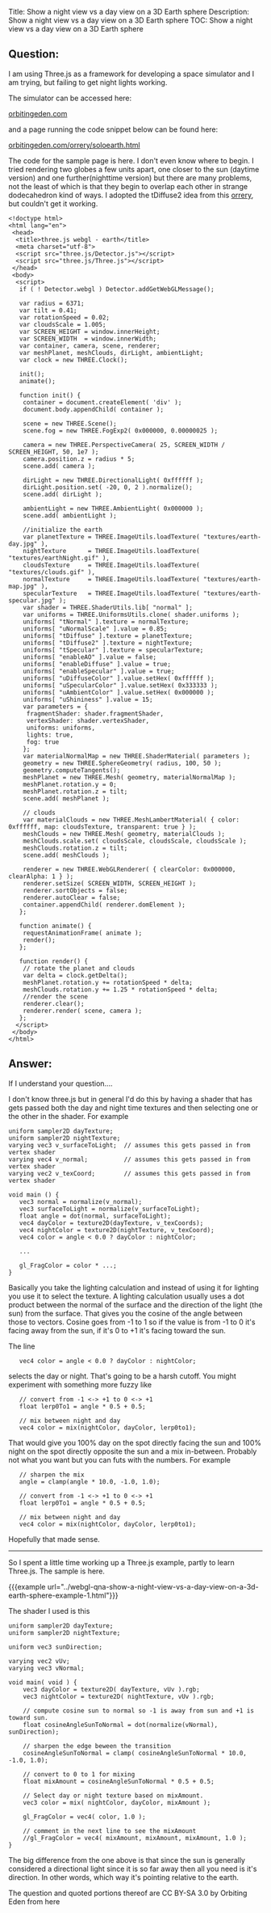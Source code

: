 Title: Show a night view vs a day view on a 3D Earth sphere
Description: Show a night view vs a day view on a 3D Earth sphere
TOC: Show a night view vs a day view on a 3D Earth sphere

## Question:

I am using Three.js as a framework for developing a space simulator and I am trying, but failing to get night lights working.

The simulator can be accessed here:

[orbitingeden.com][1]

and a page running the code snippet below can be found here:

[orbitingeden.com/orrery/soloearth.html][2]

The code for the sample page is here. I don't even know where to begin. I tried rendering two globes a few units apart, one closer to the sun (daytime version) and one further(nighttime version) but there are many problems, not the least of which is that they begin to overlap each other in strange dodecahedron kind of ways. I adopted the tDiffuse2 idea from this [orrery][3], but couldn't get it working.

    <!doctype html>
    <html lang="en">
     <head>
      <title>three.js webgl - earth</title>
      <meta charset="utf-8">
      <script src="three.js/Detector.js"></script>
      <script src="three.js/Three.js"></script>
     </head>
     <body>
      <script>
       if ( ! Detector.webgl ) Detector.addGetWebGLMessage();
    
       var radius = 6371;
       var tilt = 0.41;
       var rotationSpeed = 0.02;
       var cloudsScale = 1.005;
       var SCREEN_HEIGHT = window.innerHeight;
       var SCREEN_WIDTH  = window.innerWidth;
       var container, camera, scene, renderer;
       var meshPlanet, meshClouds, dirLight, ambientLight;
       var clock = new THREE.Clock();
    
       init();
       animate();
    
       function init() {
        container = document.createElement( 'div' );
        document.body.appendChild( container );
    
        scene = new THREE.Scene();
        scene.fog = new THREE.FogExp2( 0x000000, 0.00000025 );
    
        camera = new THREE.PerspectiveCamera( 25, SCREEN_WIDTH / SCREEN_HEIGHT, 50, 1e7 );
        camera.position.z = radius * 5;
        scene.add( camera );
    
        dirLight = new THREE.DirectionalLight( 0xffffff );
        dirLight.position.set( -20, 0, 2 ).normalize();
        scene.add( dirLight );
    
        ambientLight = new THREE.AmbientLight( 0x000000 );
        scene.add( ambientLight );
    
        //initialize the earth
        var planetTexture = THREE.ImageUtils.loadTexture( "textures/earth-day.jpg" ),
        nightTexture      = THREE.ImageUtils.loadTexture( "textures/earthNight.gif" ),
        cloudsTexture     = THREE.ImageUtils.loadTexture( "textures/clouds.gif" ),
        normalTexture     = THREE.ImageUtils.loadTexture( "textures/earth-map.jpg" ),
        specularTexture   = THREE.ImageUtils.loadTexture( "textures/earth-specular.jpg" );
        var shader = THREE.ShaderUtils.lib[ "normal" ];
        var uniforms = THREE.UniformsUtils.clone( shader.uniforms );
        uniforms[ "tNormal" ].texture = normalTexture;
        uniforms[ "uNormalScale" ].value = 0.85;
        uniforms[ "tDiffuse" ].texture = planetTexture;
        uniforms[ "tDiffuse2" ].texture = nightTexture;
        uniforms[ "tSpecular" ].texture = specularTexture;
        uniforms[ "enableAO" ].value = false;
        uniforms[ "enableDiffuse" ].value = true;
        uniforms[ "enableSpecular" ].value = true;
        uniforms[ "uDiffuseColor" ].value.setHex( 0xffffff );
        uniforms[ "uSpecularColor" ].value.setHex( 0x333333 );
        uniforms[ "uAmbientColor" ].value.setHex( 0x000000 );
        uniforms[ "uShininess" ].value = 15;
        var parameters = {
         fragmentShader: shader.fragmentShader,
         vertexShader: shader.vertexShader,
         uniforms: uniforms,
         lights: true,
         fog: true
        };
        var materialNormalMap = new THREE.ShaderMaterial( parameters );
        geometry = new THREE.SphereGeometry( radius, 100, 50 );
        geometry.computeTangents();
        meshPlanet = new THREE.Mesh( geometry, materialNormalMap );
        meshPlanet.rotation.y = 0;
        meshPlanet.rotation.z = tilt;
        scene.add( meshPlanet );
    
        // clouds
        var materialClouds = new THREE.MeshLambertMaterial( { color: 0xffffff, map: cloudsTexture, transparent: true } );
        meshClouds = new THREE.Mesh( geometry, materialClouds );
        meshClouds.scale.set( cloudsScale, cloudsScale, cloudsScale );
        meshClouds.rotation.z = tilt;
        scene.add( meshClouds );
    
        renderer = new THREE.WebGLRenderer( { clearColor: 0x000000, clearAlpha: 1 } );
        renderer.setSize( SCREEN_WIDTH, SCREEN_HEIGHT );
        renderer.sortObjects = false;
        renderer.autoClear = false;
        container.appendChild( renderer.domElement );
       };
    
       function animate() {
        requestAnimationFrame( animate );
        render();
       };
    
       function render() {
        // rotate the planet and clouds
        var delta = clock.getDelta();
        meshPlanet.rotation.y += rotationSpeed * delta;
        meshClouds.rotation.y += 1.25 * rotationSpeed * delta;
        //render the scene
        renderer.clear();
        renderer.render( scene, camera );
       };
      </script>
     </body>
    </html>


  [1]: http://orbitingeden.com
  [2]: http://orbitingeden.com/orrery/soloearth.html
  [3]: http://www.esfandiarmaghsoudi.com/Apps/SolarSystem/

## Answer:

If I understand your question....

I don't know three.js but in general I'd do this by having a shader that has gets passed both the day and night time textures and then selecting one or the other in the shader. For example

    uniform sampler2D dayTexture;
    uniform sampler2D nightTexture;
    varying vec3 v_surfaceToLight;  // assumes this gets passed in from vertex shader
    varying vec4 v_normal;          // assumes this gets passed in from vertex shader
    varying vec2 v_texCoord;        // assumes this gets passed in from vertex shader

    void main () {
       vec3 normal = normalize(v_normal);
       vec3 surfaceToLight = normalize(v_surfaceToLight);
       float angle = dot(normal, surfaceToLight);
       vec4 dayColor = texture2D(dayTexture, v_texCoords);
       vec4 nightColor = texture2D(nightTexture, v_texCoord);
       vec4 color = angle < 0.0 ? dayColor : nightColor;

       ...
   
       gl_FragColor = color * ...;
    }

Basically you take the lighting calculation and instead of using it for lighting you use it to select the texture. A lighting calculation usually uses a dot product between the normal of the surface and the direction of the light (the sun) from the surface. That gives you the cosine of the angle between those to vectors. Cosine goes from -1 to 1 so if the value is from -1 to 0 it's facing away from the sun, if it's 0 to +1 it's facing toward the sun.

The line

       vec4 color = angle < 0.0 ? dayColor : nightColor;

selects the day or night. That's going to be a harsh cutoff. You might experiment with something more fuzzy like

    
       // convert from -1 <-> +1 to 0 <-> +1
       float lerp0To1 = angle * 0.5 + 0.5; 

       // mix between night and day
       vec4 color = mix(nightColor, dayColor, lerp0to1);


That would give you 100% day on the spot directly facing the sun and 100% night on the spot directly opposite the sun and a mix in-between. Probably not what you want but you can futs with the numbers. For example

       // sharpen the mix
       angle = clamp(angle * 10.0, -1.0, 1.0);

       // convert from -1 <-> +1 to 0 <-> +1
       float lerp0To1 = angle * 0.5 + 0.5; 

       // mix between night and day
       vec4 color = mix(nightColor, dayColor, lerp0to1);


Hopefully that made sense.

----

So I spent a little time working up a Three.js example, partly to learn Three.js. The sample is here.

{{{example url="../webgl-qna-show-a-night-view-vs-a-day-view-on-a-3d-earth-sphere-example-1.html"}}}

The shader I used is this

    uniform sampler2D dayTexture;
    uniform sampler2D nightTexture;

    uniform vec3 sunDirection;

    varying vec2 vUv;
    varying vec3 vNormal;

    void main( void ) {
        vec3 dayColor = texture2D( dayTexture, vUv ).rgb;
        vec3 nightColor = texture2D( nightTexture, vUv ).rgb;

        // compute cosine sun to normal so -1 is away from sun and +1 is toward sun.
        float cosineAngleSunToNormal = dot(normalize(vNormal), sunDirection);

        // sharpen the edge beween the transition
        cosineAngleSunToNormal = clamp( cosineAngleSunToNormal * 10.0, -1.0, 1.0);

        // convert to 0 to 1 for mixing
        float mixAmount = cosineAngleSunToNormal * 0.5 + 0.5;

        // Select day or night texture based on mixAmount.
        vec3 color = mix( nightColor, dayColor, mixAmount );

        gl_FragColor = vec4( color, 1.0 );

        // comment in the next line to see the mixAmount
        //gl_FragColor = vec4( mixAmount, mixAmount, mixAmount, 1.0 );
    }

The big difference from the one above is that since the sun is generally considered a directional light since it is so far away then all you need is it's direction. In other words, which way it's pointing relative to the earth. 

<div class="so">
  <div>The question and quoted portions thereof are 
    CC BY-SA 3.0 by
    <a data-href="http://orbitingeden.com">Orbiting Eden</a>
    from
    <a data-href="https://stackoverflow.com/questions/10644236">here</a>
  </div>
</div>
